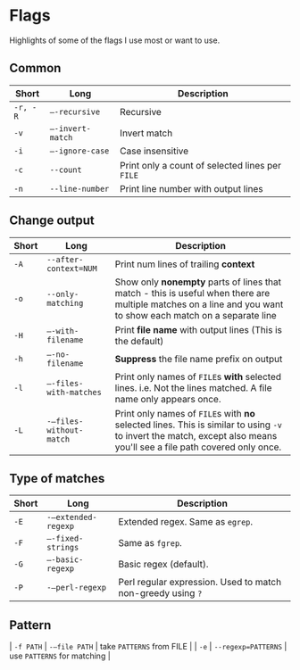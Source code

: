 # Flags

Highlights of some of the flags I use most or want to use.


## Common

| Short    | Long             | Description                                     |
| -------- | ---------------- | ----------------------------------------------- |
| `-r, -R` | `–-recursive`    | Recursive                                       |
| `-v`     | `–-invert-match` | Invert match                                    |
| `-i`     | `–-ignore-case`  | Case insensitive                                |
| `-c`     | `--count`        | Print only a count of selected lines per `FILE` |
| `-n`     | `--line-number`  | Print line number with output lines             |


## Change output

| Short | Long                    | Description                                                                                                                                                            |
| ----- | ----------------------- | ---------------------------------------------------------------------------------------------------------------------------------------------------------------------- |
| `-A`  | `--after-context=NUM`   | Print num lines of trailing **context**                                                                                                                                |
| `-o`  | `--only-matching`       | Show only **nonempty** parts of lines that match - this is useful when there are multiple matches on a line and you want to show each match on a separate line         |
| `-H`  | `–-with-filename`       | Print **file name** with output lines  (This is the default)                                                                                                                                |
| `-h`  | `–-no-filename`         | **Suppress** the file name prefix on output                                                                                                                            |
| `-l`  | `–-files-with-matches`  | Print only names of `FILE`s **with** selected lines. i.e. Not the lines matched. A file name only appears once. |
| `-L`  | `-–files-without-match` | Print only names of `FILE`s with **no** selected lines. This is similar to using `-v` to invert the match, except also means you'll see a file path covered only once. |


## Type of matches

| Short | Long                | Description                                                 |
| ----- | ------------------- | ----------------------------------------------------------- |
| `-E`  | `-–extended-regexp` | Extended regex. Same as `egrep`.                            |
| `-F`  | `–-fixed-strings`   | Same as `fgrep`.                                            |
| `-G`  | `–-basic-regexp`    | Basic regex (default).                                      |
| `-P`  | `-–perl-regexp`     | Perl regular expression. Used to match non-greedy using `?` |


## Pattern

| `-f PATH` | `-–file PATH`           | take `PATTERNS` from FILE             |
| `-e`      | `--regexp=PATTERNS`    | use `PATTERNS` for matching           |
